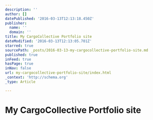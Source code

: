 ```yaml
---
description: ''
author: []
datePublished: '2016-03-13T12:13:18.450Z'
publisher:
  name: ''
  domain: ''
title: My CargoCollective Portfolio site
dateModified: '2016-03-13T12:13:05.701Z'
starred: true
sourcePath: _posts/2016-03-13-my-cargocollective-portfolio-site.md
published: true
inFeed: true
hasPage: true
inNav: false
url: my-cargocollective-portfolio-site/index.html
_context: 'http://schema.org'
_type: Article

---
```

# My CargoCollective Portfolio site